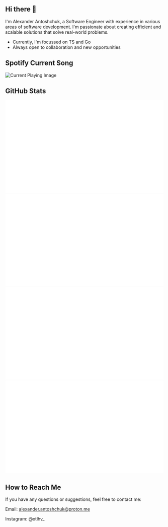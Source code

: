 ## Hi there 👋

I'm Alexander Antoshchuk, a Software Engineer with experience in various areas of software development.
I'm passionate about creating efficient and scalable solutions that solve real-world problems.

- Currently, I'm focussed on TS and Go
- Always open to collaboration and new opportunities

## Spotify Current Song

![Current Playing Image](https://spotify-current-playing-liard.vercel.app/current-playing)

## GitHub Stats

![](https://raw.githubusercontent.com/aantoschuk/github-stats/master/generated/overview.svg#gh-dark-mode-only)
![](https://raw.githubusercontent.com/aantoschuk/github-stats/master/generated/overview.svg#gh-light-mode-only)
![](https://raw.githubusercontent.com/aantoschuk/github-stats/master/generated/languages.svg#gh-dark-mode-only)
![](https://raw.githubusercontent.com/aantoschuk/github-stats/master/generated/languages.svg#gh-light-mode-only)

## How to Reach Me

If you have any questions or suggestions, feel free to contact me:

Email: alexander.antoshchuk@proton.me

Instagram: @xtlhv\_

<!--
**aantoschuk/aantoschuk** is a ✨ _special_ ✨ repository because its `README.md` (this file) appears on your GitHub profile.

Here are some ideas to get you started:

- 🔭 I’m currently working on ...
- 🌱 I’m currently learning ...
- 👯 I’m looking to collaborate on ...
- 🤔 I’m looking for help with ...
- 💬 Ask me about ...
- 📫 How to reach me: ...
- 😄 Pronouns: ...
- ⚡ Fun fact: ...
-->
